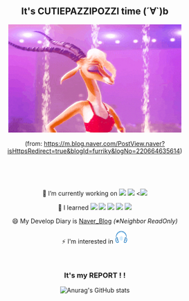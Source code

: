 <div align="center">
  
## It's CUTIEPAZZIPOZZI time (´∀`)b 

<img src="./image/가젤들썩들썩.gif" width="400" height="250"/>
  
(from: https://m.blog.naver.com/PostView.naver?isHttpsRedirect=true&blogId=furriky&logNo=220664635614)

<br>
<br>
<br>

🔭 I’m currently working on 
<img src="https://img.shields.io/badge/Java-ED8B00?style=for-the-badge&logo=java&logoColor=white">
<img src="https://img.shields.io/badge/Spring-6DB33F?style=for-the-badge&logo=spring&logoColor=white">
<<img src="https://img.shields.io/badge/MySQL-4479A1?style=for-the-badge&logo=mysql&logoColor=white">

🌱 I learned 
<img src="https://img.shields.io/badge/HTML-239120?style=for-the-badge&logo=html5&logoColor=white"> 
<img src="https://img.shields.io/badge/CSS-239120?&style=for-the-badge&logo=css3&logoColor=white">
<img src="https://img.shields.io/badge/JavaScript-F7DF1E?&style=for-the-badge&logo=javascript3&logoColor=white">
<img src="https://img.shields.io/badge/C%2B%2B-00599C?style=for-the-badge&logo=c%2B%2B&logoColor=white">
<img src="https://img.shields.io/badge/C-00599C?style=for-the-badge&logo=c&logoColor=white">

😄 My Develop Diary is
[Naver_Blog](https://blog.naver.com/sugamypapa) 
<em>(※Neighbor ReadOnly)</em>

⚡ I'm interested in 
<img src="./image/음악.png" width="30" height="30" />

<br>

<h3>It's my REPORT ! ! </h3>

![Anurag's GitHub stats](https://github-readme-stats.vercel.app/api?username=Cutiepazzipozzi&theme=vue&show_icons=true)

</div>
